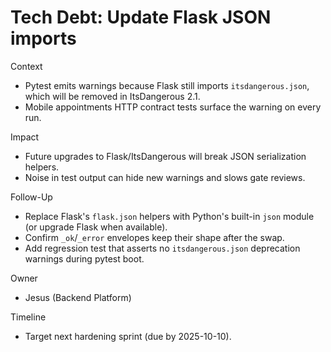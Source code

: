 # Tech Debt: Update Flask JSON imports

Context
- Pytest emits warnings because Flask still imports `itsdangerous.json`, which will be removed in ItsDangerous 2.1.
- Mobile appointments HTTP contract tests surface the warning on every run.

Impact
- Future upgrades to Flask/ItsDangerous will break JSON serialization helpers.
- Noise in test output can hide new warnings and slows gate reviews.

Follow-Up
- Replace Flask's `flask.json` helpers with Python's built-in `json` module (or upgrade Flask when available).
- Confirm `_ok`/`_error` envelopes keep their shape after the swap.
- Add regression test that asserts no `itsdangerous.json` deprecation warnings during pytest boot.

Owner
- Jesus (Backend Platform)

Timeline
- Target next hardening sprint (due by 2025-10-10).
